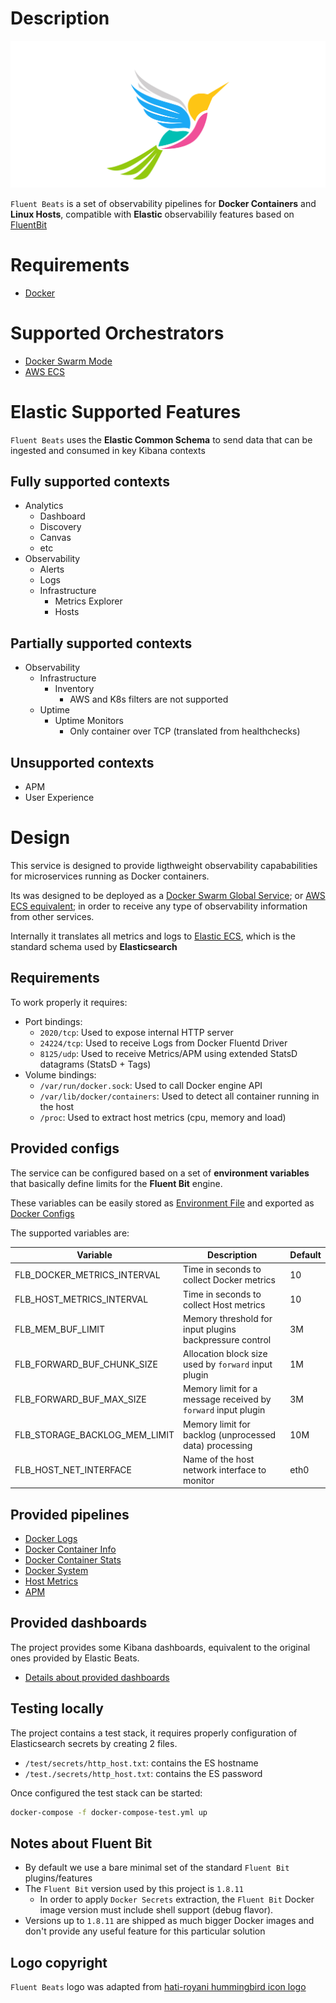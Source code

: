 # Description


![Fluent Beats](/docs/img/logo/logo-small.svg "logo")

`Fluent Beats` is a set of observability pipelines for **Docker Containers** and **Linux Hosts**, compatible with **Elastic** observabilily features based on [FluentBit](https://fluentbit.io/)


# Requirements

* [Docker](www.docker.com)

# Supported Orchestrators
- [Docker Swarm Mode](https://docs.docker.com/engine/swarm/)
- [AWS ECS](https://docs.aws.amazon.com/ecs/)

# Elastic Supported Features

`Fluent Beats` uses the **Elastic Common Schema** to send data that can be ingested and consumed in key Kibana contexts

## Fully supported contexts

- Analytics
  - Dashboard
  - Discovery
  - Canvas
  - etc
- Observability
  - Alerts
  - Logs
  - Infrastructure
    - Metrics Explorer
    - Hosts
## Partially supported contexts
- Observability
  - Infrastructure
    - Inventory
      - AWS and K8s filters are not supported
  - Uptime
    - Uptime Monitors
      - Only container over TCP (translated from healthchecks)
## Unsupported contexts
  - APM
  - User Experience

# Design

This service is designed to provide ligthweight observability capababilities for microservices running as Docker containers.

Its was designed to be deployed as a [Docker Swarm Global Service](https://docs.docker.com/engine/swarm/services/#replicated-or-global-services); or [AWS ECS equivalent](https://docs.aws.amazon.com/AmazonECS/latest/developerguide/ecs_services.html#service_scheduler_daemon); in order to receive any type of observability information from other services.

Internally it translates all metrics and logs to [Elastic ECS](https://www.elastic.co/guide/en/ecs/current/index.html), which is the standard schema used by **Elasticsearch**

## Requirements

To work properly it requires:

* Port bindings:
    * `2020/tcp`: Used to expose internal HTTP server
    * `24224/tcp`: Used to receive Logs from Docker Fluentd Driver
    * `8125/udp`: Used to receive Metrics/APM using extended StatsD datagrams (StatsD  + Tags)
* Volume bindings:
    * `/var/run/docker.sock`: Used to call Docker engine API
    * `/var/lib/docker/containers`: Used to detect all container running in the host
    * `/proc`: Used to extract host metrics (cpu, memory and load)

## Provided configs

The service can be configured based on a set of **environment variables** that basically define limits for the **Fluent Bit** engine.

These variables can be easily stored as [Environment File](https://docs.docker.com/compose/environment-variables/env-file/) and exported as [Docker Configs](https://docs.docker.com/engine/swarm/configs/)

The supported variables are:

 Variable                      | Description                                                                                    | Default
-------------------------------|------------------------------------------------------------------------------------------------|------------------
 FLB_DOCKER_METRICS_INTERVAL   | Time in seconds to collect Docker metrics                                                      | 10
 FLB_HOST_METRICS_INTERVAL     | Time in seconds to collect Host metrics                                                        | 10
 FLB_MEM_BUF_LIMIT             | Memory threshold for input plugins backpressure control                                        | 3M
 FLB_FORWARD_BUF_CHUNK_SIZE    | Allocation block size used by `forward` input plugin                                           | 1M
 FLB_FORWARD_BUF_MAX_SIZE      | Memory limit for a message received by `forward` input plugin                                  | 3M
 FLB_STORAGE_BACKLOG_MEM_LIMIT | Memory limit for backlog (unprocessed data) processing                                         | 10M
 FLB_HOST_NET_INTERFACE        | Name of the host network interface to monitor                                                  | eth0

## Provided pipelines

- [Docker Logs](https://github.com/fluent-beats/fluent-beats/blob/master/docs/pipelines/docker-logs.md)
- [Docker Container Info](https://github.com/fluent-beats/fluent-beats/blob/master/docs/pipelines/docker-info.md)
- [Docker Container Stats](https://github.com/fluent-beats/fluent-beats/blob/master/docs/pipelines/docker-stats.md)
- [Docker System](https://github.com/fluent-beats/fluent-beats/blob/master/docs/pipelines/docker-system.md)
- [Host Metrics](https://github.com/fluent-beats/fluent-beats/blob/master/docs/pipelines/host.md)
- [APM](https://github.com/fluent-beats/fluent-beats/blob/master/docs/pipelines/apm.md)

## Provided dashboards

The project provides some Kibana dashboards, equivalent to the original ones provided by Elastic Beats.

- [Details about provided dashboards](https://github.com/fluent-beats/fluent-beats/blob/master/assets/README.md)


## Testing locally

The project contains a test stack, it requires properly configuration of Elasticsearch secrets by creating 2 files.

- `/test/secrets/http_host.txt`: contains the ES hostname
- `/test./secrets/http_host.txt`: contains the ES password

Once configured the test stack can be started:

``` bash
docker-compose -f docker-compose-test.yml up
```

## Notes about Fluent Bit

- By default we use a bare minimal set of the standard `Fluent Bit` plugins/features
- The `Fluent Bit` version used by this project is `1.8.11`
  - In order to apply `Docker Secrets` extraction, the `Fluent Bit` Docker image version must include shell support (debug flavor).
- Versions up to `1.8.11` are shipped as much bigger Docker images and don't provide any useful feature for this particular solution


## Logo copyright

`Fluent Beats` logo was adapted from [hati-royani hummingbird icon logo](https://www.vecteezy.com/vector-art/604578-hummingbird-icon-logo-and-symbols-template-vector)



